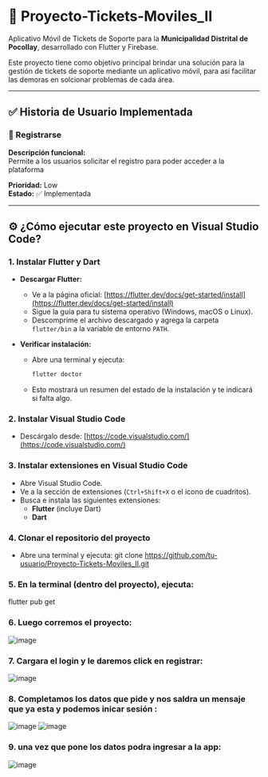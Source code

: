 # 📱 Proyecto-Tickets-Moviles_II

Aplicativo Móvil de Tickets de Soporte para la **Municipalidad Distrital de Pocollay**, desarrollado con Flutter y Firebase.

Este proyecto tiene como objetivo principal brindar una solución para la gestión de tickets de soporte mediante un aplicativo móvil, para asi facilitar las demoras en solcionar problemas de cada área.

---

## ✅ Historia de Usuario Implementada

### 🧾 Registrarse

**Descripción funcional:**  
Permite a los usuarios solicitar el registro para poder acceder a la plataforma 


**Prioridad:** Low  
**Estado:** ✅ Implementada

---

## ⚙️ ¿Cómo ejecutar este proyecto en Visual Studio Code?

### 1. Instalar Flutter y Dart

- **Descargar Flutter:**
  - Ve a la página oficial: [https://flutter.dev/docs/get-started/install](https://flutter.dev/docs/get-started/install)
  - Sigue la guía para tu sistema operativo (Windows, macOS o Linux).
  - Descomprime el archivo descargado y agrega la carpeta `flutter/bin` a la variable de entorno `PATH`.

- **Verificar instalación:**
  - Abre una terminal y ejecuta:
    ```bash
    flutter doctor
    ```
  - Esto mostrará un resumen del estado de la instalación y te indicará si falta algo.

### 2. Instalar Visual Studio Code

- Descárgalo desde: [https://code.visualstudio.com/](https://code.visualstudio.com/)

### 3. Instalar extensiones en Visual Studio Code

- Abre Visual Studio Code.
- Ve a la sección de extensiones (`Ctrl+Shift+X` o el icono de cuadritos).
- Busca e instala las siguientes extensiones:
  - **Flutter** (incluye Dart)
  - **Dart**

### 4. Clonar el repositorio del proyecto

- Abre una terminal y ejecuta:
  git clone https://github.com/tu-usuario/Proyecto-Tickets-Moviles_II.git

### 5.  En la terminal (dentro del proyecto), ejecuta:
  flutter pub get
### 6.  Luego corremos el proyecto:
![image](https://github.com/user-attachments/assets/b4e8fecf-22a1-4edb-9796-5b6e1647bf4f)
### 7.  Cargara el login y le daremos click en registrar:
![image](https://github.com/user-attachments/assets/8f669a95-5d4b-4d13-b2b1-2e1249028c31)
### 8.  Completamos los datos que pide y nos saldra un mensaje que ya esta y podemos inicar sesión :
![image](https://github.com/user-attachments/assets/387d341f-227a-46e8-8e97-8b249dd08dbb)
![image](https://github.com/user-attachments/assets/57fd7a28-eeea-46e8-ab42-9d19f4d41c94)

### 9.  una vez que pone los datos podra ingresar a la app:
![image](https://github.com/user-attachments/assets/e2f18691-cacd-4858-9ad8-ebc9579a810f)




 
